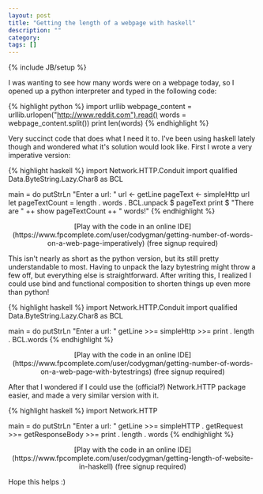 ```yaml
---
layout: post
title: "Getting the length of a webpage with haskell"
description: ""
category: 
tags: []
---
```

{% include JB/setup %}

I was wanting to see how many words were on a webpage today, so I opened up a python interpreter and typed in the following code:

{% highlight python %}
import urllib
webpage_content = urllib.urlopen("http://www.reddit.com").read()
words = webpage_content.split())
print len(words)
{% endhighlight %}

Very succinct code that does what I need it to. I've been using haskell lately though and wondered what it's solution would look like. First I wrote a very imperative version:

{% highlight haskell %}
import Network.HTTP.Conduit
import qualified Data.ByteString.Lazy.Char8 as BCL

main = do
  putStrLn "Enter a url: "
  url <- getLine
  pageText <- simpleHttp url
  let pageTextCount = length . words . BCL.unpack $ pageText
  print $ "There are " ++ show pageTextCount ++ " words!"
{% endhighlight %}

<div style="text-align:center" markdown="1">
[Play with the code in an online IDE](https://www.fpcomplete.com/user/codygman/getting-number-of-words-on-a-web-page-imperatively) (free signup required)
</div>

This isn't nearly as short as the python version, but its still pretty understandable to most. Having to unpack the lazy bytestring might throw a few off, but everything else is straightforward. After writing this, I realized I could use bind and functional composition to shorten things up even more than python!

{% highlight haskell %}
import Network.HTTP.Conduit
import qualified Data.ByteString.Lazy.Char8 as BCL

main = do
    putStrLn "Enter a url: "
    getLine >>= simpleHttp >>= print . length . BCL.words
{% endhighlight %}

<div style="text-align:center" markdown="1">
[Play with the code in an online IDE](https://www.fpcomplete.com/user/codygman/getting-number-of-words-on-a-web-page-with-bytestrings) (free signup required)
</div>

After that I wondered if I could use the (official?) Network.HTTP package easier, and made a very similar version with it.

{% highlight haskell %}
import Network.HTTP

main = do
    putStrLn "Enter a url: "
    getLine >>= simpleHTTP . getRequest >>= getResponseBody >>= print . length . words
{% endhighlight %}

<div style="text-align:center" markdown="1">
[Play with the code in an online IDE](https://www.fpcomplete.com/user/codygman/getting-length-of-website-in-haskell) (free signup required)
</div>

Hope this helps :)
